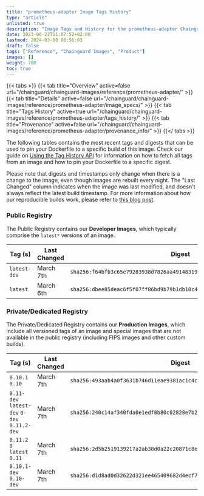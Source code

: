```yaml
---
title: "prometheus-adapter Image Tags History"
type: "article"
unlisted: true
description: "Image Tags and History for the prometheus-adapter Chainguard Image"
date: 2023-06-22T11:07:52+02:00
lastmod: 2024-03-08 00:56:03
draft: false
tags: ["Reference", "Chainguard Images", "Product"]
images: []
weight: 700
toc: true
---
```


{{< tabs >}}
{{< tab title="Overview" active=false url="/chainguard/chainguard-images/reference/prometheus-adapter/" >}}
{{< tab title="Details" active=false url="/chainguard/chainguard-images/reference/prometheus-adapter/image_specs/" >}}
{{< tab title="Tags History" active=true url="/chainguard/chainguard-images/reference/prometheus-adapter/tags_history/" >}}
{{< tab title="Provenance" active=false url="/chainguard/chainguard-images/reference/prometheus-adapter/provenance_info/" >}}
{{</ tabs >}}

The following tables contains the most recent tags and digests that can be used to pin your Dockerfile to a specific build of this image. Check our guide on [Using the Tag History API](/chainguard/chainguard-images/using-the-tag-history-api/) for information on how to fetch all tags from an image and how to pin your Dockerfile to a specific digest.

Please note that digests and timestamps only change when there is a change to the image, even though images are rebuilt every night. The "Last Changed" column indicates when the image was last modified, and doesn't always reflect the latest build timestamp. For more information about how our reproducible builds work, please refer to [this blog post](https://www.chainguard.dev/unchained/reproducing-chainguards-reproducible-image-builds).

### Public Registry
The Public Registry contains our **Developer Images**, which typically comprise the `latest*` versions of an image.

| Tag (s)       | Last Changed | Digest                                                                    |
|---------------|--------------|---------------------------------------------------------------------------|
|  `latest-dev` | March 7th    | `sha256:f64bfb3c65e79283938d7826aa491483194a4c9e71012c141110dd01a667dbcf` |
|  `latest`     | March 6th    | `sha256:dbee85deac6f5f07ff86bd9b79b1db10c4ba73e52f51dff547773397bfe75e6b` |


### Private/Dedicated Registry
The Private/Dedicated Registry contains our **Production Images**, which include all versioned tags of an image and special images that are not available in the public registry (including FIPS images and other custom builds).

| Tag (s)                                       | Last Changed | Digest                                                                    |
|-----------------------------------------------|--------------|---------------------------------------------------------------------------|
|  `0.10.1` `0.10`                              | March 7th    | `sha256:493aab4a0f3631b746d11eae9381ac1c4ca8c1303554a78bb5c1e18a64d5e0d7` |
|  `0.11-dev` `latest-dev` `0-dev` `0.11.2-dev` | March 7th    | `sha256:240c14af340fda0e1edf8b80c02828e7b2ea76b4c605525d49638c92b09fba60` |
|  `0.11.2` `0` `latest` `0.11`                 | March 7th    | `sha256:2d5b2519139217a2ab38d0a22c20871c8e663b5d72b446229faa08931c675084` |
|  `0.10.1-dev` `0.10-dev`                      | March 7th    | `sha256:d1d8ad0d32622d321ee465409682d4ecf7929664a2ad889c8100d1f2601c0e0e` |

